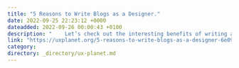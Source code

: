 ```yaml
---
title: "5 Reasons to Write Blogs as a Designer."
date: 2022-09-25 22:23:12 +0000
dateadded: 2022-09-26 00:00:43 +0100
description: "    Let’s check out the interesting benefits of writing articles.  Continue reading on UX Planet »  "
link: "https://uxplanet.org/5-reasons-to-write-blogs-as-a-designer-6e097c8ce1e?source=rss----819cc2aaeee0---4"
category:
directory: _directory/ux-planet.md
---
```

